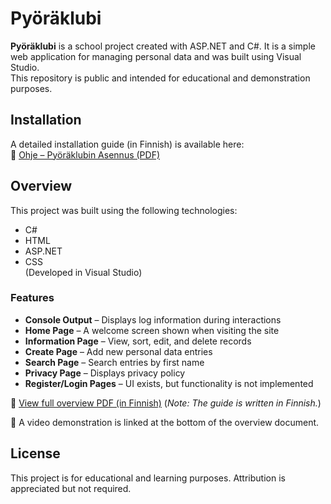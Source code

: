 # Pyöräklubi

**Pyöräklubi** is a school project created with ASP.NET and C#. It is a simple web application for managing personal data and was built using Visual Studio.  
This repository is public and intended for educational and demonstration purposes.

## Installation

A detailed installation guide (in Finnish) is available here:  
📄 [Ohje – Pyöräklubin Asennus (PDF)](https://github.com/VideoGamerMan/Pyoraklubi/blob/main/Ohje%20-%20Py%C3%B6r%C3%A4klubin%20Asennus.pdf)

## Overview

This project was built using the following technologies:

- C#
- HTML
- ASP.NET
- CSS  
(Developed in Visual Studio)

### Features

- **Console Output** – Displays log information during interactions
- **Home Page** – A welcome screen shown when visiting the site
- **Information Page** – View, sort, edit, and delete records
- **Create Page** – Add new personal data entries
- **Search Page** – Search entries by first name
- **Privacy Page** – Displays privacy policy
- **Register/Login Pages** – UI exists, but functionality is not implemented

📄 [View full overview PDF (in Finnish)](https://github.com/VideoGamerMan/Pyoraklubi/blob/main/Py%C3%B6r%C3%A4klubi%20Yleiskatsaus.pdf)
(*Note: The guide is written in Finnish.*)

🎥 A video demonstration is linked at the bottom of the overview document.

## License

This project is for educational and learning purposes. Attribution is appreciated but not required.
